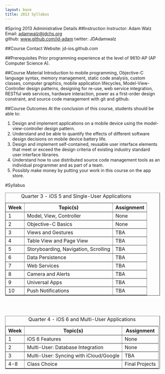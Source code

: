 ```yaml
---
layout: base
title: 2013 Syllabus
---
```

#Spring 2013 Administrative Details
##Instruction
Instructor: Adam Walz  
Email: adamwalz@jdchs.org  
github: www.github.com/jd-adam
twitter: JDAdamwalz

##Course Contact
Website: jd-ios.github.com  

##Prerequisites
Prior programming experience at the level of 9610-AP (AP Computer Science A).

##Course Material
Introduction to mobile programming, Objective-C language syntax,
memory management, static code analysis, custom classes, computer graphics,
mobile application lifecycles, Model-View-Controller design patterns,
designing for re-use, web service integration, RESTful web services,
hardware interaction, power as a first-order design constraint,
and source code management with git and github.

##Course Outcomes
At the conclusion of this course, students should be able to:

1.	Design and implement applications on a mobile device using the
	model-view-controller design pattern.
2.	Understand and be able to quantify the effects of different software
	design decisions on mobile device battery life.
3.	Design and implement self-contained, reusable user interface elements
	that meet or exceed the design criteria of existing industry standard
	user interface libraries.
4.	Understand how to use distributed source code management tools as an
	individual programmer and as part of a team.
5.	Possibly make money by putting your work in this course on the app store.

#Syllabus
<table border="1" cellpadding="10">
	<caption>Quarter 3 - iOS 5 and Single-User Applications</caption>
	<tr>
		<th>Week</th>
		<th>Topic(s)</th>
		<th>Assignment</th>
	</tr>
	<tr>
		<td>1</td>
		<td>Model, View, Controller</td>
		<td>None</td>
	</tr>
	<tr>
		<td>2</td>
		<td>Objective-C Basics</td>
		<td>None</td>
	</tr>
	<tr>
		<td>3</td>
		<td>Views and Gestures</td>
		<td>TBA</td>
	</tr>
	<tr>
		<td>4</td>
		<td>Table View and Page View</td>
		<td>TBA</td>
	</tr>
	<tr>
		<td>5</td>
		<td>Storyboarding, Navigation, Scrolling</td>
		<td>TBA</td>
	</tr>
	<tr>
		<td>6</td>
		<td>Data Persistence</td>
		<td>TBA</td>
	</tr>
	<tr>
		<td>7</td>
		<td>Web Services</td>
		<td>TBA</td>
	</tr>
	<tr>
		<td>8</td>
		<td>Camera and Alerts</td>
		<td>TBA</td>
	</tr>
	<tr>
		<td>9</td>
		<td>Universal Apps</td>
		<td>TBA</td>
	</tr>
	<tr>
		<td>10</td>
		<td>Push Notifications</td>
		<td>TBA</td>
	</tr>
</table>
<br/>
<br/>
<table border="1" cellpadding="10">
	<caption>Quarter 4 - iOS 6 and Multi-User Applications</caption>
	<tr>
		<th>Week</th>
		<th>Topic(s)</th>
		<th>Assignment</th>
	</tr>
	<tr>
		<td>1</td>
		<td>iOS 6 Features</td>
		<td>None</td>
	</tr>
	<tr>
		<td>2</td>
		<td>Multi-User: Database Integration</td>
		<td>None</td>
	</tr>
	<tr>
		<td>3</td>
		<td>Multi-User: Syncing with iCloud/Google</td>
		<td>TBA</td>
	</tr>
	<tr>
		<td>4-8</td>
		<td>Class Choice</td>
		<td>Final Projects</td>
	</tr>

</table>